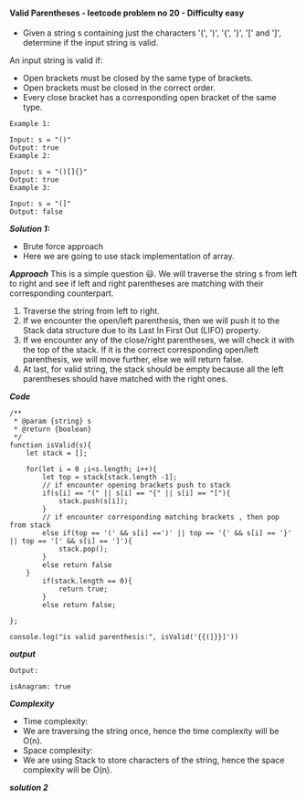 #### Valid Parentheses - leetcode problem no 20 - Difficulty easy

- Given a string s containing just the characters '(', ')', '{', '}', '[' and ']', determine if the input string is valid.

An input string is valid if:

- Open brackets must be closed by the same type of brackets.
- Open brackets must be closed in the correct order.
- Every close bracket has a corresponding open bracket of the same type.
 
```
Example 1:

Input: s = "()"
Output: true
Example 2:

Input: s = "()[]{}"
Output: true
Example 3:

Input: s = "(]"
Output: false

```

***Solution 1:*** 
- Brute force approach
- Here we are going to use stack implementation of array.

***Approach***
This is a simple question 😃. We will traverse the string s from left to right and see if left and right parentheses are matching with their corresponding counterpart.
1. Traverse the string from left to right.
2. If we encounter the open/left parenthesis, then we will push it to the Stack data structure due to its Last In First Out (LIFO) property.
3. If we encounter any of the close/right parentheses, we will check it with the top of the stack. If it is the correct corresponding open/left parenthesis, we will move further, else we will return false.
4. At last, for valid string, the stack should be empty because all the left parentheses should have matched with the right ones.

***Code***
```
/**
 * @param {string} s
 * @return {boolean}
 */
function isValid(s){
    let stack = [];

    for(let i = 0 ;i<s.length; i++){
        let top = stack[stack.length -1];
        // if encounter opening brackets push to stack
        if(s[i] == "(" || s[i] == "{" || s[i] == "["){
            stack.push(s[i]);
        }
        // if encounter corresponding matching brackets , then pop from stack
        else if(top == '(' && s[i] ==')' || top == '{' && s[i] == '}' || top == '[' && s[i] == ']'){
            stack.pop();
        }
        else return false
    }
        if(stack.length == 0){
            return true;
        }
        else return false;

};

console.log("is valid parenthesis:", isValid('{{(]}}]'))
```
***output***
```
Output:

isAnagram: true
```

***Complexity***
- Time complexity:
- We are traversing the string once, hence the time complexity will be O(n).
- Space complexity:
- We are using Stack to store characters of the string, hence the space complexity will be O(n).

 

***solution 2***


```
